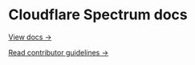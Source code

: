 # Cloudflare Spectrum docs

[View docs →](https://secret.wiki/spectrum)

[Read contributor guidelines →](https://secret.wiki/docs-engine/contributing/content-framework)
